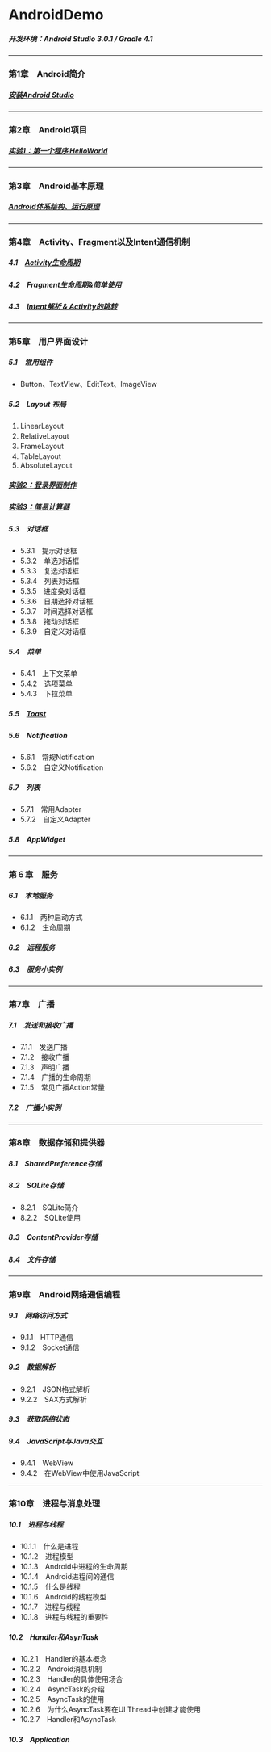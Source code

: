# AndroidDemo
##### 开发环境：Android Studio 3.0.1 / Gradle 4.1
----------------------------------
### 第1章　Android简介
##### [安装Android Studio](https://github.com/HBU/AndroidDemo/tree/master/chapter01)　
----------------------------------
### 第2章　Android项目
##### [实验1：第一个程序 HelloWorld](https://github.com/HBU/AndroidDemo/tree/master/chapter02)
----------------------------------
### 第3章　Android基本原理
##### [Android体系结构、运行原理](https://github.com/HBU/AndroidDemo/tree/master/chapter03)
----------------------------------
### 第4章　Activity、Fragment以及Intent通信机制
##### 4.1　[Activity生命周期](https://github.com/HBU/AndroidDemo/tree/master/chapter04/ActivityLifeDemo)
##### 4.2　Fragment生命周期&简单使用
##### 4.3　[Intent解析 & Activity的跳转](https://github.com/HBU/AndroidDemo/tree/master/chapter04/Intent)
----------------------------------
### 第5章　用户界面设计　
##### 5.1　常用组件
- Button、TextView、EditText、ImageView　
##### 5.2　Layout 布局
1. LinearLayout　
2. RelativeLayout　
3. FrameLayout　
4. TableLayout　
5. AbsoluteLayout
##### [实验2：登录界面制作](https://github.com/HBU/AndroidDemo/tree/master/chapter05/Login)
##### [实验3：简易计算器](https://github.com/HBU/AndroidDemo/tree/master/chapter05/CalculatorDemo)
##### 5.3　对话框　
- 5.3.1　提示对话框　
- 5.3.2　单选对话框　
- 5.3.3　复选对话框　
- 5.3.4　列表对话框　
- 5.3.5　进度条对话框　
- 5.3.6　日期选择对话框　
- 5.3.7　时间选择对话框　
- 5.3.8　拖动对话框　
- 5.3.9　自定义对话框　
##### 5.4　菜单　
- 5.4.1　上下文菜单　
- 5.4.2　选项菜单　
- 5.4.3　下拉菜单　
##### 5.5　[Toast](https://github.com/HBU/AndroidDemo/tree/master/chapter05/ToastDemo)　　
##### 5.6　Notification　
- 5.6.1　常规Notification　
- 5.6.2　自定义Notification　
##### 5.7　列表　
- 5.7.1　常用Adapter　
- 5.7.2　自定义Adapter　
##### 5.8　AppWidget　
----------------------------------
### 第６章　服务　
##### 6.1　本地服务　
- 6.1.1　两种启动方式　
- 6.1.2　生命周期　
##### 6.2　远程服务　
##### 6.3　服务小实例　
----------------------------------
### 第7章　广播　
##### 7.1　发送和接收广播　
- 7.1.1　发送广播　
- 7.1.2　接收广播　
- 7.1.3　声明广播
- 7.1.4　广播的生命周期　
- 7.1.5　常见广播Action常量　
##### 7.2　广播小实例　
----------------------------------
### 第8章　数据存储和提供器　
##### 8.1　SharedPreference存储　
##### 8.2　SQLite存储　
- 8.2.1　SQLite简介　
- 8.2.2　SQLite使用　
##### 8.3　ContentProvider存储　
##### 8.4　文件存储　
----------------------------------
### 第9章　Android网络通信编程　
##### 9.1　网络访问方式　
- 9.1.1　HTTP通信　
- 9.1.2　Socket通信　
##### 9.2　数据解析　
- 9.2.1　JSON格式解析　
- 9.2.2　SAX方式解析　
##### 9.3　获取网络状态
##### 9.4　JavaScript与Java交互
- 9.4.1　WebView　
- 9.4.2　在WebView中使用JavaScript
----------------------------------
### 第10章　进程与消息处理　
##### 10.1　进程与线程　
- 10.1.1　什么是进程　
- 10.1.2　进程模型　
- 10.1.3　Android中进程的生命周期
- 10.1.4　Android进程间的通信　
- 10.1.5　什么是线程　
- 10.1.6　Android的线程模型　
- 10.1.7　进程与线程　
- 10.1.8　进程与线程的重要性　
##### 10.2　Handler和AsynTask　
- 10.2.1　Handler的基本概念　
- 10.2.2　Android消息机制　
- 10.2.3　Handler的具体使用场合　
- 10.2.4　AsyncTask的介绍　
- 10.2.5　AsyncTask的使用　
- 10.2.6　为什么AsyncTask要在UI Thread中创建才能使用　
- 10.2.7　Handler和AsyncTask　
##### 10.3　Application　
